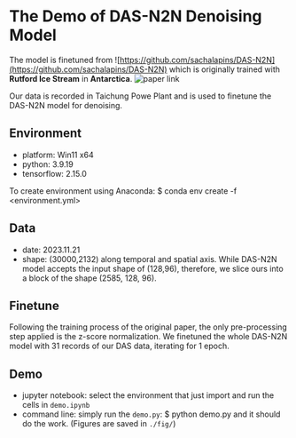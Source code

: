 # The Demo of DAS-N2N Denoising Model

The model is finetuned from ![https://github.com/sachalapins/DAS-N2N](https://github.com/sachalapins/DAS-N2N) which is originally trained with **Rutford Ice Stream** in **Antarctica**. ![paper link](https://arxiv.org/pdf/2304.08120)

Our data is recorded in Taichung Powe Plant and is used to finetune the DAS-N2N model for denoising.

## Environment
- platform: Win11 x64
- python: 3.9.19
- tensorflow: 2.15.0

To create environment using Anaconda: $ conda env create -f <environment.yml>

## Data
- date: 2023.11.21
- shape: (30000,2132) along temporal and spatial axis. While DAS-N2N model accepts the input shape of (128,96), therefore, we slice ours into a block of the shape (2585, 128, 96).

## Finetune
Following the training process of the original paper, the only pre-processing step applied is the z-score normalization. 
We finetuned the whole DAS-N2N model with 31 records of our DAS data, iterating for 1 epoch. 

## Demo
- jupyter notebook: select the environment that just import and run the cells in `demo.ipynb`
- command line: simply run the `demo.py`: $ python demo.py and it should do the work. (Figures are saved in `./fig/`)